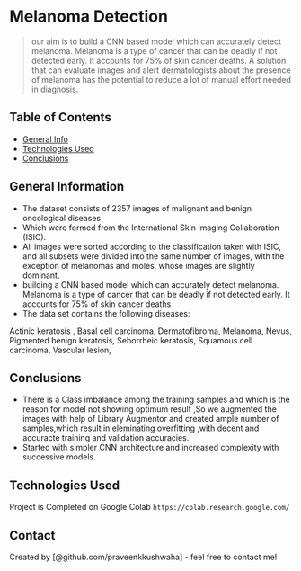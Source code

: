 # Melanoma Detection 
>  our aim is to build a CNN based model which can accurately detect melanoma. Melanoma is a type of cancer that can be deadly if not detected early. It accounts for 75% of skin cancer deaths. A solution that can evaluate images and alert dermatologists about the presence of melanoma has the potential to reduce a lot of manual effort needed in diagnosis.


## Table of Contents
* [General Info](#general-information)
* [Technologies Used](#technologies-used)
* [Conclusions](#conclusions)


<!-- You can include any other section that is pertinent to your problem -->

## General Information
- The dataset consists of 2357 images of malignant and benign oncological diseases
- Which were formed from the International Skin Imaging Collaboration (ISIC).
- All images were sorted according to the classification taken with ISIC, and all subsets were divided into the same number of images, with the exception of melanomas and moles, whose images are slightly dominant.
-  building a CNN based model which can accurately detect melanoma. Melanoma is a type of cancer that can be deadly if not detected early. It accounts for 75% of skin cancer deaths
-  The data set contains the following diseases:

Actinic keratosis ,
Basal cell carcinoma,
Dermatofibroma,
Melanoma,
Nevus,
Pigmented benign keratosis,
Seborrheic keratosis,
Squamous cell carcinoma,
Vascular lesion,

<!-- You don't have to answer all the questions - just the ones relevant to your project. -->

## Conclusions
- There is a Class imbalance among the training samples and which is the reason for model not showing optimum result ,So we augmented the images with help of Library Augmentor and created ample number of samples,which result in eleminating overfitting ,with decent and accuracte training and validation accuracies.
- Started with simpler CNN architecture and increased complexity with successive models.

<!-- You don't have to answer all the questions - just the ones relevant to your project. -->


## Technologies Used
Project is Completed on Google Colab `https://colab.research.google.com/`

<!-- As the libraries versions keep on changing, it is recommended to mention the version of library used in this project -->


## Contact
Created by [@github.com/praveenkkushwaha] - feel free to contact me!


<!-- Optional -->
<!-- ## License -->
<!-- This project is open source and available under the [... License](). -->

<!-- You don't have to include all sections - just the one's relevant to your project -->
